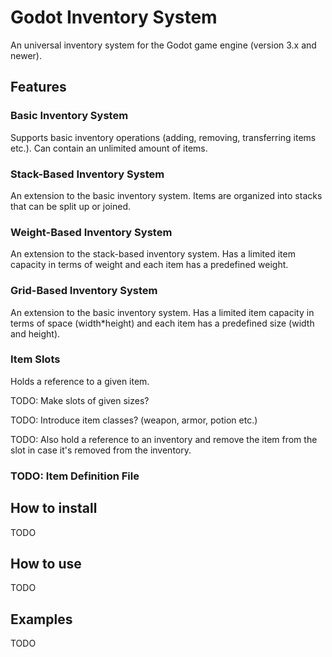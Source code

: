 # Godot Inventory System

An universal inventory system for the Godot game engine (version 3.x and newer).

## Features

### Basic Inventory System

Supports basic inventory operations (adding, removing, transferring items etc.).
Can contain an unlimited amount of items.

### Stack-Based Inventory System

An extension to the basic inventory system.
Items are organized into stacks that can be split up or joined.

### Weight-Based Inventory System

An extension to the stack-based inventory system.
Has a limited item capacity in terms of weight and each item has a predefined weight.

### Grid-Based Inventory System

An extension to the basic inventory system.
Has a limited item capacity in terms of space (width*height) and each item has a predefined size (width and height).

### Item Slots

Holds a reference to a given item.

TODO: Make slots of given sizes?

TODO: Introduce item classes? (weapon, armor, potion etc.)

TODO: Also hold a reference to an inventory and remove the item from the slot in case it's removed from the inventory.

### TODO: Item Definition File

## How to install

TODO

## How to use

TODO

## Examples

TODO
